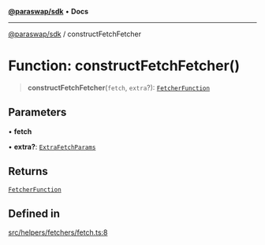 [**@paraswap/sdk**](../README.md) • **Docs**

***

[@paraswap/sdk](../globals.md) / constructFetchFetcher

# Function: constructFetchFetcher()

> **constructFetchFetcher**(`fetch`, `extra`?): [`FetcherFunction`](../type-aliases/FetcherFunction.md)

## Parameters

• **fetch**

• **extra?**: [`ExtraFetchParams`](../-internal-/type-aliases/ExtraFetchParams.md)

## Returns

[`FetcherFunction`](../type-aliases/FetcherFunction.md)

## Defined in

[src/helpers/fetchers/fetch.ts:8](https://github.com/paraswap/paraswap-sdk/blob/master/src/helpers/fetchers/fetch.ts#L8)
